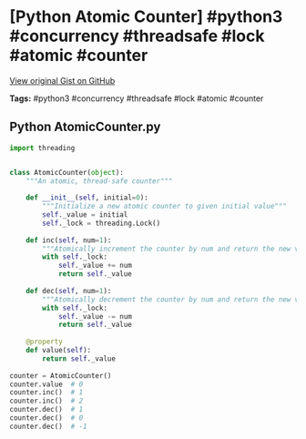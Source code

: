 # [Python Atomic Counter] #python3 #concurrency #threadsafe #lock #atomic #counter

[View original Gist on GitHub](https://gist.github.com/Integralist/339893af379763cf96bc73eb08376759)

**Tags:** #python3 #concurrency #threadsafe #lock #atomic #counter

## Python AtomicCounter.py

```python
import threading


class AtomicCounter(object):
    """An atomic, thread-safe counter"""
    
    def __init__(self, initial=0):
        """Initialize a new atomic counter to given initial value"""
        self._value = initial
        self._lock = threading.Lock()
    
    def inc(self, num=1):
        """Atomically increment the counter by num and return the new value"""
        with self._lock:
            self._value += num
            return self._value
    
    def dec(self, num=1):
        """Atomically decrement the counter by num and return the new value"""
        with self._lock:
            self._value -= num
            return self._value
    
    @property
    def value(self):
        return self._value
      
counter = AtomicCounter()
counter.value  # 0
counter.inc()  # 1
counter.inc()  # 2
counter.dec()  # 1
counter.dec()  # 0
counter.dec()  # -1
```

